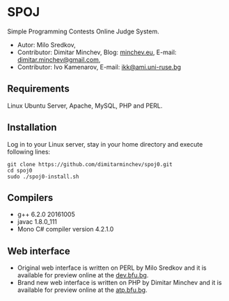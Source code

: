 # SPOJ
Simple Programming Contests Online Judge System.
- Autor: Milo Sredkov, 
- Contributor: Dimitar Minchev, Blog: [minchev.eu][1], E-mail: <dimitar.minchev@gmail.com>,
- Contributor: Ivo Kamenarov, E-mail: <ikk@ami.uni-ruse.bg>

## Requirements
Linux Ubuntu Server, Apache, MySQL, PHP and PERL.

## Installation
Log in to your Linux server, stay in your home directory and execute following lines:
```
git clone https://github.com/dimitarminchev/spoj0.git
cd spoj0
sudo ./spoj0-install.sh
```

## Compilers
- g++ 6.2.0 20161005
- javac 1.8.0_111
- Mono C# compiler version 4.2.1.0

## Web interface
- Original web interface is written on PERL by Milo Sredkov and it is available for preview online at the [dev.bfu.bg][2]. 
- Brand new web interface is written on PHP by Dimitar Minchev and it is available for preview online at the [atp.bfu.bg][3].

[1]: http://www.minchev.eu
[2]: http://dev.bfu.bg/spoj/
[3]: http://atp.bfu.bg/spoj/
